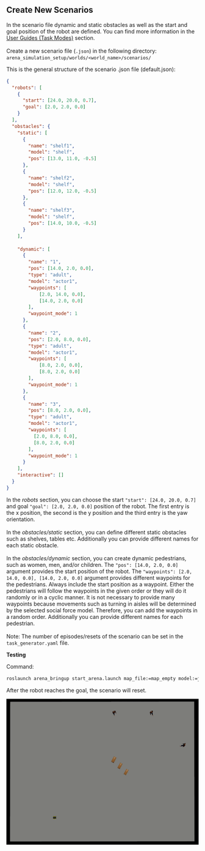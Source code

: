 ## Create New Scenarios

In the scenario file dynamic and static obstacles as well as the start and goal position of the robot are defined. You can find more information in the [User Guides (Task Modes)](/docs/user_guides/task_modes.md) section.
<br>
<br>
Create a new scenario file (`.json`) in the following directory:
<br>
`arena_simulation_setup/worlds/<world_name>/scenarios/`

This is the general structure of the scenario .json file (default.json):

```json
{
  "robots": [
    {
      "start": [24.0, 20.0, 0.7],
      "goal": [2.0, 2.0, 0.0]
    }
  ],
  "obstacles": {
    "static": [
      {
        "name": "shelf1",
        "model": "shelf",
        "pos": [13.0, 11.0, -0.5]
      },
      {
        "name": "shelf2",
        "model": "shelf",
        "pos": [12.0, 12.0, -0.5]
      },
      {
        "name": "shelf3",
        "model": "shelf",
        "pos": [14.0, 10.0, -0.5]
      }
    ],

    "dynamic": [
      {
        "name": "1",
        "pos": [14.0, 2.0, 0.0],
        "type": "adult",
        "model": "actor1",
        "waypoints": [
            [2.0, 14.0, 0.0],
            [14.0, 2.0, 0.0]
        ],
        "waypoint_mode": 1
      },
      {
        "name": "2",
        "pos": [2.0, 8.0, 0.0],
        "type": "adult",
        "model": "actor1",
        "waypoints": [
            [8.0, 2.0, 0.0],
            [8.0, 2.0, 0.0]
        ],
        "waypoint_mode": 1
      },
      {
        "name": "3",
        "pos": [8.0, 2.0, 0.0],
        "type": "adult",
        "model": "actor1",
        "waypoints": [
          [2.0, 8.0, 0.0],
          [8.0, 2.0, 0.0]
        ],
        "waypoint_mode": 1
      }
    ],
    "interactive": []
  }
}

```

In the *robots* section, you can choose the start `"start": [24.0, 20.0, 0.7]` and goal `"goal": [2.0, 2.0, 0.0]` position of the robot. The first entry is the x position, the second is the y position and the third entry is the yaw orientation. 
<br>
<br>
In the *obstacles/static* section, you can define different static obstacles such as shelves, tables etc. Additionally you can provide different names for each static obstacle. 
<br>
<br>
In the *obstacles/dynamic* section, you can create dynamic pedestrians, such as women, men, and/or children. The `"pos": [14.0, 2.0, 0.0]` argument provides the start position of the robot. The `"waypoints": [2.0, 14.0, 0.0], [14.0, 2.0, 0.0]` argument provides different waypoints for the pedestrians. Always include the start position as a waypoint. Either the pedestrians will follow the waypoints in the given order or they will do it randomly or in a cyclic manner. It is not necessary to provide many waypoints because movements such as turning in aisles will be determined by the selected social force model. 
Therefore, you can add the waypoints in a random order. Additionally you can provide different names for each pedestrian. 
<br>
<br>
Note: The number of episodes/resets of the scenario can be set in the `task_generator.yaml` file.


**Testing**

Command:
```sh
roslaunch arena_bringup start_arena.launch map_file:=map_empty model:=jackal simulator:=gazebo tm_robots:=scenario tm_obstacles:=scenario
```

After the robot reaches the goal, the scenario will reset. 

![](../gazebo_tutorial/gifs/other_worlds_gifs/scenario.gif)






